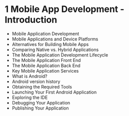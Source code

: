 # 1 Mobile App Development - Introduction

* Mobile Application Development
* Mobile Applications and Device Platforms
* Alternatives for Building Mobile Apps
* Comparing Native vs. Hybrid Applications
* The Mobile Application Development Lifecycle
* The Mobile Application Front End
* The Mobile Application Back End
* Key Mobile Application Services
* What is Android?
* Android version history
* Obtaining the Required Tools
* Launching Your First Android Application
* Exploring the IDE
* Debugging Your Application
* Publishing Your Application
